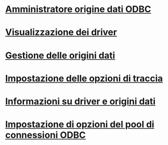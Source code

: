 # [Amministratore origine dati ODBC](odbc-data-source-administrator.md)
# [Visualizzazione dei driver](viewing-drivers.md)
# [Gestione delle origini dati](managing-data-sources.md)
# [Impostazione delle opzioni di traccia](setting-tracing-options.md)
# [Informazioni su driver e origini dati](about-drivers-and-data-sources.md)
# [Impostazione di opzioni del pool di connessioni ODBC](setting-odbc-connection-pooling-options.md)
